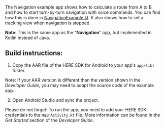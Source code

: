 The Navigation example app shows how to calculate a route from A to B and how to start turn-by-turn navigation with voice commands. You can find how this is done in [NavigationExample.kt](app/src/main/java/com/here/navigation/NavigationExample.kt). It also shows how to set a tracking view when navigation is stopped.

**Note**: This is the same app as the "**Navigation**" app, but implemented in Kotlin instead of Java.

Build instructions:
-------------------

1) Copy the AAR file of the HERE SDK for Android to your app's `app/libs` folder.

Note: If your AAR version is different than the version shown in the _Developer Guide_, you may need to adapt the source code of the example app.

2) Open Android Studio and sync the project.

Please do not forget: To run the app, you need to add your HERE SDK credentials to the `MainActivity.kt` file. More information can be found in the _Get Started_ section of the _Developer Guide_.
